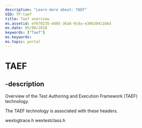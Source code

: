 ```yaml
---
description: "Learn more about: TAEF"
UID: TP:taef
title: Taef overview
ms.assetid: ef670235-d405-36a8-9c8a-e30620411b6d
ms.date: 05/09/2018
keywords: ["Taef"]
ms.keywords: 
ms.topic: portal
---
```


# TAEF

## -description

Overview of the Test Authoring and Execution Framework (TAEF) technology.

The TAEF technology is associated with these headers.

wexlogtrace.h
wextestclass.h


